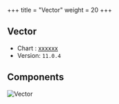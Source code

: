 +++
title = "Vector"
weight = 20
+++

## Vector

* Chart : [xxxxxx](https://artifacthub.io/packages/helm/pxxxx/xxxxx)
* Version: `11.0.4`

## Components

 <img src="/docs/images/Vector.png"
 alt="Vector"
 class="mt-3 mb-3 border border-info rounded">
